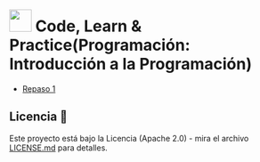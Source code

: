 # <img src=../../../../images/computer.png width="40"> Code, Learn & Practice(Programación: Introducción a la Programación)

- [Repaso 1](repaso-1/)

## Licencia 📄

Este proyecto está bajo la Licencia (Apache 2.0) - mira el archivo [LICENSE.md]([../../../LICENSE.md](https://github.com/jpexposito/code-learn-practice/blob/main/LICENSE)) para detalles.
